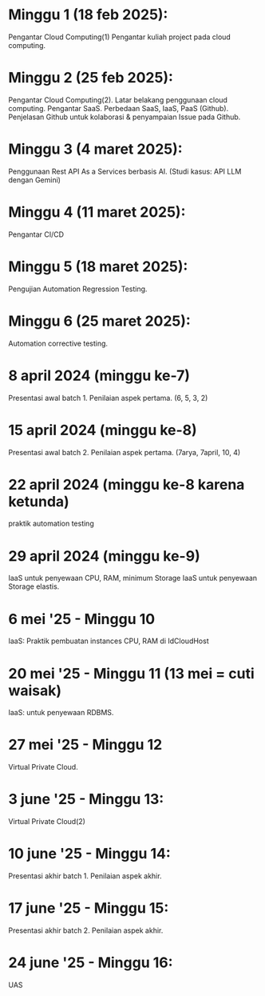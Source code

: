 # Minggu 1 (18 feb 2025): 
Pengantar Cloud Computing(1) Pengantar kuliah project pada cloud computing. 

# Minggu 2 (25 feb 2025): 
Pengantar Cloud Computing(2). Latar belakang penggunaan cloud computing. Pengantar SaaS. Perbedaan SaaS, IaaS, PaaS (Github). 
Penjelasan Github untuk kolaborasi & penyampaian Issue pada Github.

# Minggu 3 (4 maret 2025): 
Penggunaan Rest API As a Services berbasis AI. (Studi kasus: API LLM dengan Gemini)

# Minggu 4 (11 maret 2025): 
Pengantar CI/CD

# Minggu 5 (18 maret 2025): 
Pengujian Automation Regression Testing.

# Minggu 6 (25 maret 2025): 
Automation corrective testing.

# 8 april 2024 (minggu ke-7)
Presentasi awal batch 1. Penilaian aspek pertama. (6, 5, 3, 2)
# 15 april 2024 (minggu ke-8)
Presentasi awal batch 2. Penilaian aspek pertama. (7arya, 7april, 10, 4)

# 22 april 2024 (minggu ke-8 karena ketunda)
praktik automation testing

# 29 april 2024 (minggu ke-9)
IaaS untuk penyewaan CPU, RAM, minimum Storage
IaaS untuk penyewaan Storage elastis.

# 6 mei '25 - Minggu 10 
IaaS: Praktik pembuatan instances CPU, RAM di IdCloudHost

# 20 mei '25 - Minggu 11 (13 mei = cuti waisak)
IaaS: untuk penyewaan RDBMS.

# 27 mei '25 - Minggu 12
Virtual Private Cloud.

# 3 june '25 - Minggu 13: 
Virtual Private Cloud(2)

# 10 june '25 - Minggu 14: 
Presentasi akhir batch 1. Penilaian aspek akhir.

# 17 june '25 - Minggu 15: 
Presentasi akhir batch 2. Penilaian aspek akhir.

# 24 june '25 - Minggu 16: 
UAS